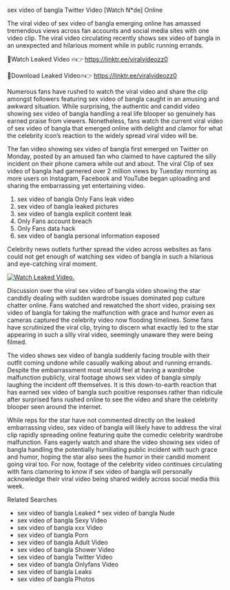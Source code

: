 ﻿sex video of bangla Twitter Video [Watch N*de] Online

The viral video of ﻿sex video of bangla emerging online has amassed tremendous views across fan accounts and social media sites with one video clip. The viral video circulating recently shows ﻿sex video of bangla in an unexpected and hilarious moment while in public running errands. 

🔴Watch Leaked Video 🔥👉  https://linktr.ee/viralvideozz0 

🔴Download Leaked Video🔥👉  https://linktr.ee/viralvideozz0 

Numerous fans have rushed to watch the viral video and share the clip amongst followers featuring ﻿sex video of bangla caught in an amusing and awkward situation. While surprising, the authentic and candid video showing ﻿sex video of bangla handling a real life blooper so genuinely has earned praise from viewers. Nonetheless, fans watch the current viral video of ﻿sex video of bangla that emerged online with delight and clamor for what the celebrity icon’s reaction to the widely spread viral video will be.

The fan video showing ﻿sex video of bangla first emerged on Twitter on Monday, posted by an amused fan who claimed to have captured the silly incident on their phone camera while out and about. The viral Clip of ﻿sex video of bangla had garnered over 2 million views by Tuesday morning as more users on Instagram, Facebook and YouTube began uploading and sharing the embarrassing yet entertaining video. 

1. ﻿sex video of bangla Only Fans leak video
2. ﻿sex video of bangla leaked pictures
3. ﻿sex video of bangla explicit content leak
4. Only Fans account breach
5. Only Fans data hack
6. ﻿sex video of bangla personal information exposed

Celebrity news outlets further spread the video across websites as fans could not get enough of watching ﻿sex video of bangla in such a hilarious and eye-catching viral moment. 

[![Watch Leaked Video.](https://miro.medium.com/v2/resize:fit:828/format:webp/1*cilzJN44JGOrTw9NJCrNHA.gif "Watch Leaked Video")](https://linktr.ee/viralvideozz0)

Discussion over the viral ﻿sex video of bangla video showing the star candidly dealing with sudden wardrobe issues dominated pop culture chatter online. Fans watched and rewatched the short video, praising ﻿sex video of bangla for taking the malfunction with grace and humor even as cameras captured the celebrity video now flooding timelines. Some fans have scrutinized the viral clip, trying to discern what exactly led to the star appearing in such a silly viral video, seemingly unaware they were being filmed.

The video shows ﻿sex video of bangla suddenly facing trouble with their outfit coming undone while casually walking about and running errands. Despite the embarrassment most would feel at having a wardrobe malfunction publicly, viral footage shows ﻿sex video of bangla simply laughing the incident off themselves. It is this down-to-earth reaction that has earned ﻿sex video of bangla such positive responses rather than ridicule after surprised fans rushed online to see the video and share the celebrity blooper seen around the internet.  

While reps for the star have not commented directly on the leaked embarrassing video, ﻿sex video of bangla will likely have to address the viral clip rapidly spreading online featuring quite the comedic celebrity wardrobe malfunction. Fans eagerly watch and share the video showing ﻿sex video of bangla handling the potentially humiliating public incident with such grace and humor, hoping the star also sees the humor in their candid moment going viral too. For now, footage of the celebrity video continues circulating with fans clamoring to know if ﻿sex video of bangla will personally acknowledge their viral video being shared widely across social media this week.

Related Searches
* ﻿sex video of bangla Leaked
﻿* sex video of bangla Nude
* ﻿sex video of bangla Sexy Video
* ﻿sex video of bangla xxx Video
* ﻿sex video of bangla Porn
* ﻿sex video of bangla Adult Video
* ﻿sex video of bangla Shower Video
* ﻿sex video of bangla Twitter Video
* ﻿sex video of bangla Onlyfans Video
* ﻿sex video of bangla Leaks
* ﻿sex video of bangla Photos